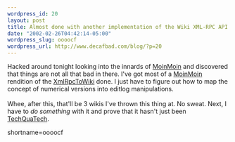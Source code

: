 ```yaml
--- 
wordpress_id: 20
layout: post
title: Almost done with another implementation of the Wiki XML-RPC API
date: "2002-02-26T04:42:14-05:00"
wordpress_slug: oooocf
wordpress_url: http://www.decafbad.com/blog/?p=20
---
```

Hacked around tonight looking into the innards of <a href="http://www.decafbad.com/twiki/bin/view/Main/MoinMoin">MoinMoin</a>  and discovered that things are not all that bad in there.  I've got most of a  <a href="http://www.decafbad.com/twiki/bin/view/Main/MoinMoin">MoinMoin</a> rendition of the <a href="http://www.decafbad.com/twiki/bin/view/Main/XmlRpcToWiki">XmlRpcToWiki</a> done.  I just have to figure out how to map the concept of numerical versions into editlog manipulations.
<br /><br />
Whee, after this, that'll be 3 wikis I've thrown this thing at.  No sweat.  Next, I have to <i>do something</i> with it and prove that it hasn't just been <a href="http://www.decafbad.com/twiki/bin/view/Main/TechQuaTech">TechQuaTech</a>.
<!--more-->
shortname=oooocf
